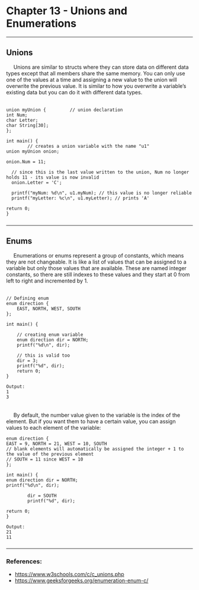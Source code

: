 # Chapter 13 - Unions and Enumerations

---

## Unions

&nbsp;&nbsp;&nbsp;&nbsp;
Unions are similar to structs where they can store data on different 
data types except that all members share the same memory. You can only 
use one of the values at a time and assigning a new value to the union 
will overwrite the previous value. It is similar to how you overwrite 
a variable’s existing data but you can do it with different data types.

######

    union myUnion {			// union declaration
    int Num;			
    char Letter;		
    char String[30];	
    }; 
     
    int main() {
            // creates a union variable with the name "u1"
    union myUnion onion;
     
    onion.Num = 11;
     
      // since this is the last value written to the union, Num no longer holds 11 - its value is now invalid
      onion.Letter = 'C';
     
      printf("myNum: %d\n", u1.myNum); // this value is no longer reliable
      printf("myLetter: %c\n", u1.myLetter); // prints 'A'
     
    return 0;
    }

#####

---

#####

## Enums

&nbsp;&nbsp;&nbsp;&nbsp;
Enumerations or enums represent a group of constants, which means they 
are not changeable. It is like a list of values that can be assigned 
to a variable but only those values that are available. These are named 
integer constants, so there are still indexes to these values and they 
start at 0 from left to right and incremented by 1.

######

    // Defining enum
    enum direction {
        EAST, NORTH, WEST, SOUTH
    };
     
    int main() {
     
        // creating enum variable
        enum direction dir = NORTH;
        printf("%d\n", dir);
        
        // this is valid too
        dir = 3;
        printf("%d", dir);
        return 0;
    }
     
    Output:
    1
    3

######

&nbsp;&nbsp;&nbsp;&nbsp;
By default, the number value given to the variable is the index of the 
element. But if you want them to have a certain value, you can assign 
values to each element of the variable:

    enum direction {
    EAST = 9, NORTH = 21, WEST = 10, SOUTH
    // blank elements will automatically be assigned the integer + 1 to the value of the previous element
    // SOUTH = 11 since WEST = 10
    };
     
    int main() {
    enum direction dir = NORTH;
    printf("%d\n", dir);
            
            dir = SOUTH
            printf("%d", dir);
     
    return 0;
    }
     
    Output:
    21
    11

#####

---

#####

### References:

- https://www.w3schools.com/c/c_unions.php
- https://www.geeksforgeeks.org/enumeration-enum-c/
